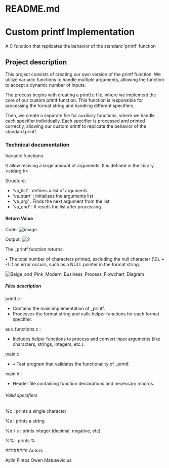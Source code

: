 <h1>README.md<h1/>

# Custom printf Implementation
A C function that replicates the behavior of the standard ‘printf’ function

## Project description

This project consists of creating our own version of the printf function. We utilize variadic functions to handle multiple arguments, allowing the function to accept a dynamic number of inputs.

The process begins with creating a printf.c file, where we implement the core of our custom printf function. This function is responsible for processing the format string and handling different specifiers.

Then, we create a separate file for auxiliary functions, where we handle each specifier individually. Each specifier is processed and printed correctly, allowing our custom printf to replicate the behavior of the standard printf.

### Technical documentation

Variadic functions

It allow reciving a large amount of arguments. It is defined in the library <stdarg.h>

Structure:

- ‘va_list’ : defines a list of arguments
- ‘va_start’ : initializes the arguments list
- ‘va_arg’ : Finds the next argument from the list
- ‘va_end’ : It resets the list after processing

#### Return Value

Code:
![image](https://github.com/user-attachments/assets/85c662f9-f5b6-4dae-9703-3aa78c8a018b)

Output:
![2](https://github.com/user-attachments/assets/fbd697cc-e67c-49da-bfdc-19a9cfd72d2f)


The _printf function returns:

• The total number of characters printed, excluding the null character (\0).
• -1 if an error occurs, such as a NULL pointer in the format string.

![Beige_and_Pink_Modern_Business_Process_Flowchart_Diagram](https://github.com/user-attachments/assets/1169162b-41b2-421c-9117-32883673c92d)

##### Files description

printf.c : 

- Contains the main implementation of _printf.
- Processes the format string and calls helper functions for each format specifier.

aux_functions.c :

- Includes helper functions to process and convert input arguments (like characters, strings, integers, etc.).

main.c :

- • Test program that validates the functionality of _printf.

main.h : 

- Header file containing function declarations and necessary macros.

###### Valid specifiers

%c : prints a single character

%s : prints a string

%d / s : prints integer (decimal, negative, etc)

%% : prints %

######## Autors

Aylin Pintos
Owen Matusevicius

